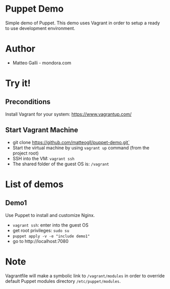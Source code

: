 # Puppet Demo

Simple demo of Puppet. 
This demo uses Vagrant in order to setup a ready to use development environment.

# Author
* Matteo Galli - mondora.com

# Try it!

## Preconditions

Install Vagrant for your system: https://www.vagrantup.com/

## Start Vagrant Machine

* git clone https://github.com/matteogll/puppet-demo.git`
* Start the virtual machine by using `vagrant up` command (from the project root)
* SSH into the VM: `vagrant ssh`
* The shared folder of the guest OS is: `/vagrant`

# List of demos
## Demo1
Use Puppet to install and customize Nginx.

* `vagrant ssh`: enter into the guest OS
* get root privileges: `sudo su`
* `puppet apply -v -e "include demo1"`
* go to http://localhost:7080

# Note

Vagrantfile will make a symbolic link to `/vagrant/modules` in order to override default Puppet modules directory 
`/etc/puppet/modules`.